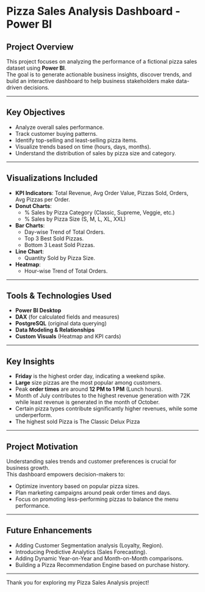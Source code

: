 
#  Pizza Sales Analysis Dashboard - Power BI

## Project Overview
This project focuses on analyzing the performance of a fictional pizza sales dataset using **Power BI**.  
The goal is to generate actionable business insights, discover trends, and build an interactive dashboard to help business stakeholders make data-driven decisions.

---

##  Key Objectives
- Analyze overall sales performance.
- Track customer buying patterns.
- Identify top-selling and least-selling pizza items.
- Visualize trends based on time (hours, days, months).
- Understand the distribution of sales by pizza size and category.

---

##  Visualizations Included
- **KPI Indicators**: Total Revenue, Avg Order Value, Pizzas Sold, Orders, Avg Pizzas per Order.
- **Donut Charts**: 
  - % Sales by Pizza Category (Classic, Supreme, Veggie, etc.)
  - % Sales by Pizza Size (S, M, L, XL, XXL)
- **Bar Charts**:
  - Day-wise Trend of Total Orders.
  - Top 3 Best Sold Pizzas.
  - Bottom 3 Least Sold Pizzas.
- **Line Chart**:
  - Quantity Sold by Pizza Size.
- **Heatmap**:
  - Hour-wise Trend of Total Orders.

---

##  Tools & Technologies Used
- **Power BI Desktop**
- **DAX** (for calculated fields and measures)
- **PostgreSQL** (original data querying)
- **Data Modeling & Relationships**
- **Custom Visuals** (Heatmap and KPI cards)

---

## Key Insights
- **Friday** is the highest order day, indicating a weekend spike.
- **Large** size pizzas are the most popular among customers.
- Peak **order times** are around **12 PM to 1 PM** (Lunch hours).
- Month of July contributes to the highest revenue generation with 72K while least revenue is generated in the month of October.
- Certain pizza types contribute significantly higher revenues, while some underperform.
- The highest sold Pizza is The Classic Delux Pizza

---

##  Project Motivation
Understanding sales trends and customer preferences is crucial for business growth.  
This dashboard empowers decision-makers to:
- Optimize inventory based on popular pizza sizes.
- Plan marketing campaigns around peak order times and days.
- Focus on promoting less-performing pizzas to balance the menu performance.

---

##  Future Enhancements
- Adding Customer Segmentation analysis (Loyalty, Region).
- Introducing Predictive Analytics (Sales Forecasting).
- Adding Dynamic Year-on-Year and Month-on-Month comparisons.
- Building a Pizza Recommendation Engine based on purchase history.


---

Thank you for exploring my Pizza Sales Analysis project!  

